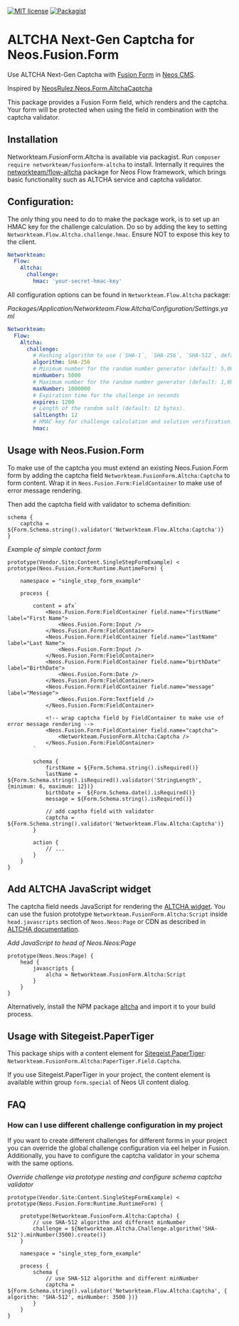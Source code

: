 [![MIT license](http://img.shields.io/badge/license-MIT-brightgreen.svg)](http://opensource.org/licenses/MIT)
[![Packagist](https://img.shields.io/packagist/v/networkteam/fusionform-altcha.svg)](https://packagist.org/packages/networkteam/fusionform-altcha)

# ALTCHA Next-Gen Captcha for Neos.Fusion.Form

Use ALTCHA Next-Gen Captcha with [Fusion Form](https://github.com/neos/fusion-form) in [Neos CMS](https://neos.io).

Inspired by [NeosRulez.Neos.Form.AltchaCaptcha](https://github.com/patriceckhart/NeosRulez.Neos.Form.AltchaCaptcha)

This package provides a Fusion Form field, which renders and the captcha. Your form will be protected when using the 
field in combination with the captcha validator. 

## Installation

Networkteam.FusionForm.Altcha is available via packagist. Run `composer require networkteam/fusionform-altcha` to install.
Internally it requires the [networkteam/flow-altcha](https://github.com/networkteam/Networkteam.Flow.Altcha) package for 
Neos Flow framework, which brings basic functionality such as ALTCHA service and captcha validator.

## Configuration:

The only thing you need to do to make the package work, is to set up an HMAC key for the challenge calculation. Do so by
adding the key to setting `Networkteam.Flow.Altcha.challenge.hmac`. Ensure NOT to expose this key to the client.

```yaml
Networkteam:
  Flow:
    Altcha:
      challenge:
        hmac: 'your-secret-hmac-key'
```

All configuration options can be found in `Networkteam.Flow.Altcha` package:

_Packages/Application/Networkteam.Flow.Altcha/Configuration/Settings.yaml_

```yaml
Networkteam:
  Flow:
    Altcha:
      challenge:
        # Hashing algorithm to use (`SHA-1`, `SHA-256`, `SHA-512`, default:`SHA-256`)
        algorithm: SHA-256
        # Minimum number for the random number generator (default: 5,0000)
        minNumber: 5000
        # Maximum number for the random number generator (default: 1,000,000)
        maxNumber: 1000000
        # Expiration time for the challenge in seconds
        expires: 1200
        # Length of the random salt (default: 12 bytes).
        saltLength: 12
        # HMAC key for challenge calculation and solution verification. Ensure NOT to expose this number to the client.
        hmac:
```

## Usage with Neos.Fusion.Form 

To make use of the captcha you must extend an existing Neos.Fusion.Form form by adding the captcha field 
`Networkteam.FusionForm.Altcha:Captcha` to form content. Wrap it in `Neos.Fusion.Form:FieldContainer` to make use of 
error message rendering.

Then add the captcha field with validator to schema definition:

```neosfusion
schema {
    captcha = ${Form.Schema.string().validator('Networkteam.Flow.Altcha:Captcha')}
}
```

_Example of simple contact form_

```neosfusion
prototype(Vendor.Site:Content.SingleStepFormExample) < prototype(Neos.Fusion.Form:Runtime.RuntimeForm) {

    namespace = "single_step_form_example"

    process {

        content = afx`
            <Neos.Fusion.Form:FieldContainer field.name="firstName" label="First Name">
                <Neos.Fusion.Form:Input />
            </Neos.Fusion.Form:FieldContainer>
            <Neos.Fusion.Form:FieldContainer field.name="lastName" label="Last Name">
                <Neos.Fusion.Form:Input />
            </Neos.Fusion.Form:FieldContainer>
            <Neos.Fusion.Form:FieldContainer field.name="birthDate" label="BirthDate">
                <Neos.Fusion.Form:Date />
            </Neos.Fusion.Form:FieldContainer>
            <Neos.Fusion.Form:FieldContainer field.name="message" label="Message">
                <Neos.Fusion.Form:Textfield />
            </Neos.Fusion.Form:FieldContainer>
            
            <!-- wrap captcha field by FieldContainer to make use of error message rendering -->
            <Neos.Fusion.Form:FieldContainer field.name="captcha">
                <Networkteam.FusionForm.Altcha:Captcha />
            </Neos.Fusion.Form:FieldContainer>
        `

        schema {
            firstName = ${Form.Schema.string().isRequired()}
            lastName = ${Form.Schema.string().isRequired().validator('StringLength', {minimum: 6, maximum: 12})}
            birthDate =  ${Form.Schema.date().isRequired()}
            message = ${Form.Schema.string().isRequired()}
            
            // add captha field with validator
            captcha = ${Form.Schema.string().validator('Networkteam.Flow.Altcha:Captcha')}
        }
        
        action {
            // ...
        }
    }
}
```

## Add ALTCHA JavaScript widget

The captcha field needs JavaScript for rendering the [ALTCHA widget](https://altcha.org/docs/website-integration). You
can use the fusion prototype `Networkteam.FusionForm.Altcha:Script` inside `head.javascripts` section of `Neos.Neos:Page`
or CDN as described in [ALTCHA documentation](https://altcha.org/docs/website-integration).

_Add JavaScript to head of Neos.Neos:Page_

```neosfusion
prototype(Neos.Neos:Page) {
    head {
        javascripts {
            alcha = Networkteam.FusionForm.Altcha:Script
        }
    }
}
```

Alternatively, install the NPM package [altcha](https://www.npmjs.com/package/altcha) and import it to your build process.

## Usage with Sitegeist.PaperTiger

This package ships with a content element for [Sitegeist.PaperTiger](https://github.com/sitegeist/Sitegeist.PaperTiger): 
`Networkteam.FusionForm.Altcha:PaperTiger.Field.Captcha`.

If you use Sitegeist.PaperTiger in your project, the content element is available within group `form.special` of Neos UI
content dialog.

## FAQ

### How can I use different challenge configuration in my project

If you want to create different challenges for different forms in your project you can override the global challenge
configuration via eel helper in Fusion. Additionally, you have to configure the captcha validator in your schema
with the same options.

_Override challenge via prototype nesting and configure schema captcha validator_

```neosfusion
prototype(Vendor.Site:Content.SingleStepFormExample) < prototype(Neos.Fusion.Form:Runtime.RuntimeForm) {

    prototype(Networkteam.FusionForm.Altcha:Captcha) {
        // use SHA-512 algorithm and different minNumber
        challenge = ${Networkteam.Altcha.Challenge.algorithm('SHA-512').minNumber(3500).create()}
    }

    namespace = "single_step_form_example"

    process {
        schema {
            // use SHA-512 algorithm and different minNumber
            captcha = ${Form.Schema.string().validator('Networkteam.Flow.Altcha:Captcha', { algorithm: 'SHA-512', minNumber: 3500 })}
        }
    }
}
```